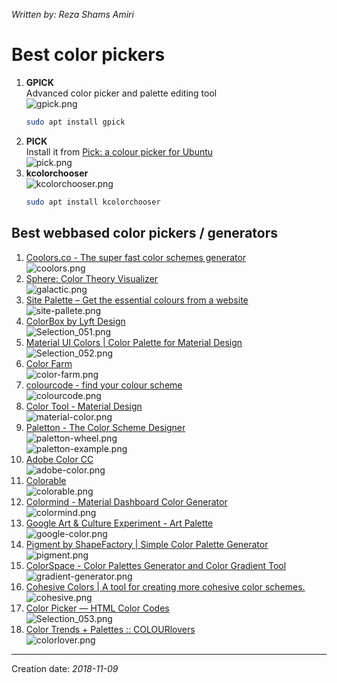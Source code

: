_Written by: Reza Shams Amiri_
# Best color pickers

1. **GPICK**  
   Advanced color picker and palette editing tool  
   ![gpick.png](/img/unix-good-apps/gpick.png)
   ``` sh
   sudo apt install gpick
   ```
1. **PICK**  
   Install it from [Pick: a colour picker for Ubuntu][PACPFU]  
   ![pick.png](/img/unix-good-apps/pick.png)
1. **kcolorchooser**  
    ![kcolorchooser.png](/img/unix-good-apps/kcolorchooser.png)
    ``` sh
    sudo apt install kcolorchooser
    ```
    
## Best webbased color pickers / generators
1. [Coolors.co - The super fast color schemes generator][CCTSFCSG]  
    ![coolors.png](/img/unix-good-apps/coolors.png)
1. [Sphere: Color Theory Visualizer][SCTV]  
    ![galactic.png](/img/unix-good-apps/galactic.png)
1. [Site Palette – Get the essential colours from a website][SPGTECFAW]  
    ![site-pallete.png](/img/unix-good-apps/site-pallete.png)
1. [ColorBox by Lyft Design][CBLD]  
    ![Selection_051.png](/img/unix-good-apps/Selection_051.png)
1. [Material UI Colors | Color Palette for Material Design][MUCCPFMD]  
    ![Selection_052.png](/img/unix-good-apps/Selection_052.png)
1. [Color Farm][CF]  
    ![color-farm.png](/img/unix-good-apps/color-farm.png)
1. [colourcode - find your colour scheme][CFYCS]  
    ![colourcode.png](/img/unix-good-apps/colourcode.png)
1. [Color Tool - Material Design][CTMD]  
    ![material-color.png](/img/unix-good-apps/material-color.png)
1. [Paletton - The Color Scheme Designer][PTCSD]  
    ![paletton-wheel.png](/img/unix-good-apps/paletton-wheel.png)  
    ![paletton-example.png](/img/unix-good-apps/paletton-example.png)
1. [Adobe Color CC][ACC]  
    ![adobe-color.png](/img/unix-good-apps/adobe-color.png)
1. [Colorable][C]  
    ![colorable.png](/img/unix-good-apps/colorable.png)
1. [Colormind - Material Dashboard Color Generator][CMDCG]  
    ![colormind.png](/img/unix-good-apps/colormind.png)
1. [Google Art & Culture Experiment - Art Palette][GACEAP]  
    ![google-color.png](/img/unix-good-apps/google-color.png)
1. [Pigment by ShapeFactory | Simple Color Palette Generator][PBSSCPG]  
    ![pigment.png](/img/unix-good-apps/pigment.png)
1. [ColorSpace - Color Palettes Generator and Color Gradient Tool][CCPGACGT]  
    ![gradient-generator.png](/img/unix-good-apps/gradient-generator.png)
1. [Cohesive Colors | A tool for creating more cohesive color schemes.][CCATFCMCCS]  
    ![cohesive.png](/img/unix-good-apps/cohesive.png)
1. [Color Picker — HTML Color Codes][CPHCC]  
    ![Selection_053.png](/img/unix-good-apps/Selection_053.png)
2. [Color Trends + Palettes :: COLOURlovers][CTPC]  
    ![colorlover.png](/img/unix-good-apps/colorlover.png)
    


* * *
Creation date: _2018-11-09_

[PACPFU]: https://www.kryogenix.org/code/pick/
[CCTSFCSG]: https://coolors.co/
[SCTV]: https://galactic.ink/sphere/#
[SPGTECFAW]: http://palette.site/?ref=maqtoob
[CBLD]: https://www.colorbox.io/
[MUCCPFMD]: http://materialuicolors.co/
[CF]: http://color.farm/
[CFYCS]: https://colourco.de/
[CTMD]: https://material.io/tools/color/#!/?view.left=0&view.right=0
[PTCSD]: http://paletton.com
[ACC]: https://color.adobe.com
[C]: https://colorable.jxnblk.com
[CMDCG]: http://colormind.io/template/material-dashboard/
[GACEAP]: https://artsexperiments.withgoogle.com/artpalette/colors/805433-4f6676-76b0c3-a0c0e0-d9d9f1
[PBSSCPG]: https://pigment.shapefactory.co/
[CCPGACGT]: https://mycolor.space/?hex=%230E1610&sub=1
[CCATFCMCCS]: https://javier.xyz/cohesive-colors/
[CPHCC]: https://htmlcolorcodes.com/color-picker/
[CTPC]: https://www.colourlovers.com/